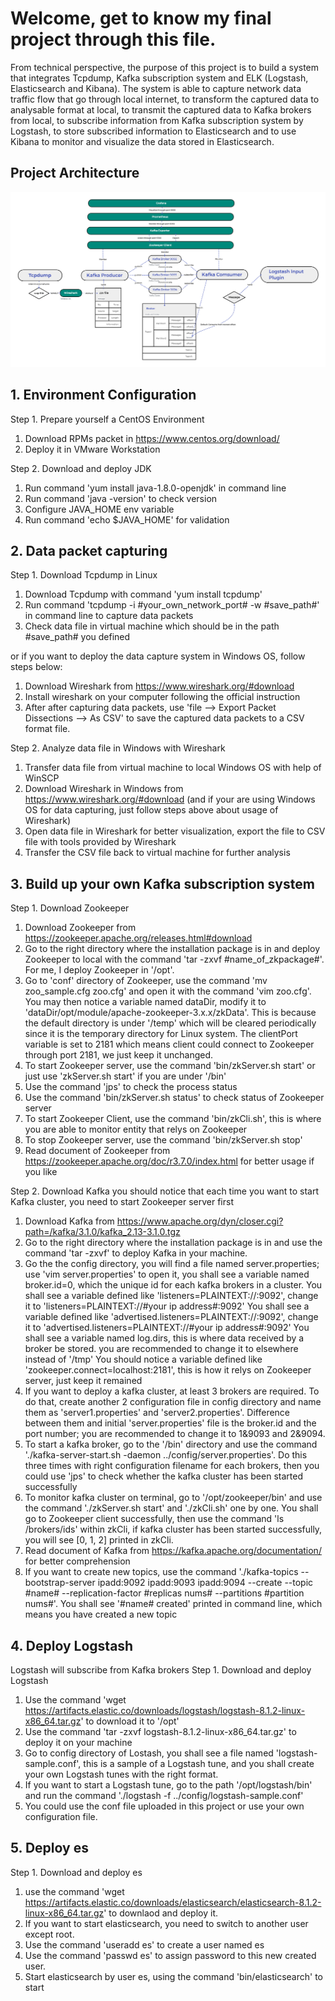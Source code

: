 # Welcome, get to know my final project through this file.
From technical perspective, the purpose of this project is to build a system that integrates Tcpdump, Kafka subscription system and ELK (Logstash, Elasticsearch and Kibana). The system is able to capture network data traffic flow that go through local internet, to transform the captured data to analysable format at local, to transmit the captured data to Kafka brokers from local, to subscribe information from Kafka subscription system by Logstash, to store subscribed information to Elasticsearch and to use Kibana to monitor and visualize the data stored in Elasticsearch.

## Project Architecture

![alt text](./documentation/architecture_0125.png)

## 1. Environment Configuration

Step 1. Prepare yourself a CentOS Environment
1. Download RPMs packet in https://www.centos.org/download/
2. Deploy it in VMware Workstation

Step 2. Download and deploy JDK 
1. Run command 'yum install java-1.8.0-openjdk' in command line
2. Run command 'java -version' to check version 
3. Configure JAVA_HOME env variable
4. Run command 'echo $JAVA_HOME' for validation

## 2. Data packet capturing
Step 1. Download Tcpdump in Linux
1. Download Tcpdump with command 'yum install tcpdump'
2. Run command 'tcpdump -i #your_own_network_port# -w #save_path#' in command line to capture data packets
3. Check data file in virtual machine which should be in the path #save_path# you defined

or if you want to deploy the data capture system in Windows OS, follow steps below:
1. Download Wireshark from https://www.wireshark.org/#download
2. Install wireshark on your computer following the official instruction
3. After after capturing data packets, use 'file --> Export Packet Dissections --> As CSV' to save the captured data packets to a CSV format file.

Step 2. Analyze data file in Windows with Wireshark
1. Transfer data file from virtual machine to local Windows OS with help of WinSCP
2. Download Wireshark in Windows from https://www.wireshark.org/#download (and if your are using Windows OS for data capturing, just follow steps above about usage of Wireshark)
3. Open data file in Wireshark for better visualization, export the file to CSV file with tools provided by Wireshark
4. Transfer the CSV file back to virtual machine for further analysis

## 3. Build up your own Kafka subscription system
Step 1. Download Zookeeper
1. Download Zookeeper from https://zookeeper.apache.org/releases.html#download
2. Go to the right directory where the installation package is in and deploy Zookeeper to local with the command 'tar -zxvf #name_of_zkpackage#'. For me, I deploy Zookeeper in '/opt'.
3. Go to 'conf' directory of Zookeeper, use the command 'mv zoo_sample.cfg zoo.cfg' and open it with the command 'vim zoo.cfg'. You may then notice a variable named dataDir, modify it to 'dataDir/opt/module/apache-zookeeper-3.x.x/zkData'. This is because the default directory is under '/temp' which will be cleared periodically since it is the temporary directory for Linux system. The clientPort variable is set to 2181 which means client could connect to Zookeeper through port 2181, we just keep it unchanged. 
4. To start Zookeeper server, use the command 'bin/zkServer.sh start' or just use 'zkServer.sh start' if you are under '/bin'
5. Use the command 'jps' to check the process status
6. Use the command 'bin/zkServer.sh status' to check status of Zookeeper server
7. To start Zookeeper Client, use the command 'bin/zkCli.sh', this is where you are able to monitor entity that relys on Zookeeper
8. To stop Zookeeper server, use the command 'bin/zkServer.sh stop'
9. Read document of Zookeeper from https://zookeeper.apache.org/doc/r3.7.0/index.html for better usage if you like

Step 2. Download Kafka
you should notice that each time you want to start Kafka cluster, you need to start Zookeeper server first
1. Download Kafka from https://www.apache.org/dyn/closer.cgi?path=/kafka/3.1.0/kafka_2.13-3.1.0.tgz
2. Go to the right directory where the installation package is in and use the command 'tar -zxvf' to deploy Kafka in your machine. 
3. Go the the config directory, you will find a file named server.properties; 
    use 'vim server.properties' to open it, you shall see a variable named broker.id=0, which the unique id for each kafka brokers in a cluster. 
    You shall see a variable defined like 'listeners=PLAINTEXT://:9092', change it to 'listeners=PLAINTEXT://#your ip address#:9092'
    You shall see a variable defined like 'advertised.listeners=PLAINTEXT://:9092', change it to 'advertised.listeners=PLAINTEXT://#your ip address#:9092'
    You shall see a variable named log.dirs, this is where data received by a broker be stored. you are recommended to change it to elsewhere instead of '/tmp'
    You should notice a variable defined like 'zookeeper.connect=localhost:2181', this is how it relys on Zookeeper server, just keep it remained
4. If you want to deploy a kafka cluster, at least 3 brokers are required. To do that, create another 2 configuration file in config directory and name them as     'server1.properties' and 'server2.properties'. Difference between them and initial 'server.properties' file is the broker.id and the port number; you are recommended to change it to 1&9093 and 2&9094.
5. To start a kafka broker, go to the '/bin' directory and use the command './kafka-server-start.sh -daemon ../config/server.properties'. Do this three times with right configuration filename for each brokers, then you could use 'jps' to check whether the kafka cluster has been started successfully
6. To monitor kafka cluster on terminal, go to '/opt/zookeeper/bin' and use the command './zkServer.sh start' and './zkCli.sh' one by one. You shall go to Zookeeper client successfully, then use the command 'ls /brokers/ids' within zkCli, if kafka cluster has been started successfully, you will see [0, 1, 2] printed in zkCli.
7. Read document of Kafka from https://kafka.apache.org/documentation/ for better comprehension
8. If you want to create new topics, use the command './kafka-topics --bootstrap-server ipadd:9092 ipadd:9093 ipadd:9094 --create --topic #name# --replication-factor #replicas nums# --partitions #partition nums#'. You shall see '#name# created' printed in command line, which means you have created a new topic

## 4. Deploy Logstash
Logstash will subscribe from Kafka brokers
Step 1. Download and deploy Logstash
1. Use the command 'wget https://artifacts.elastic.co/downloads/logstash/logstash-8.1.2-linux-x86_64.tar.gz' to download it to '/opt'
2. Use the command 'tar -zxvf logstash-8.1.2-linux-x86_64.tar.gz' to deploy it on your machine
3. Go to config directory of Lostash, you shall see a file named 'logstash-sample.conf', this is a sample of a Logstash tune, and you shall create your own Logstash tunes with the right format. 
4. If you want to start a Logstash tune, go to the path '/opt/logstash/bin' and run the command './logstash -f ../config/logstash-sample.conf'
5. You could use the conf file uploaded in this project or use your own configuration file. 

## 5. Deploy es
Step 1. Download and deploy es
1. use the command 'wget https://artifacts.elastic.co/downloads/elasticsearch/elasticsearch-8.1.2-linux-x86_64.tar.gz' to downlaod and deploy it.
2. If you want to start elasticsearch, you need to switch to another user except root. 
3. Use the command 'useradd es' to create a user named es
4. Use the command 'passwd es' to assign password to this new created user.
5. Start elasticsearch by user es, using the command 'bin/elasticsearch' to start
